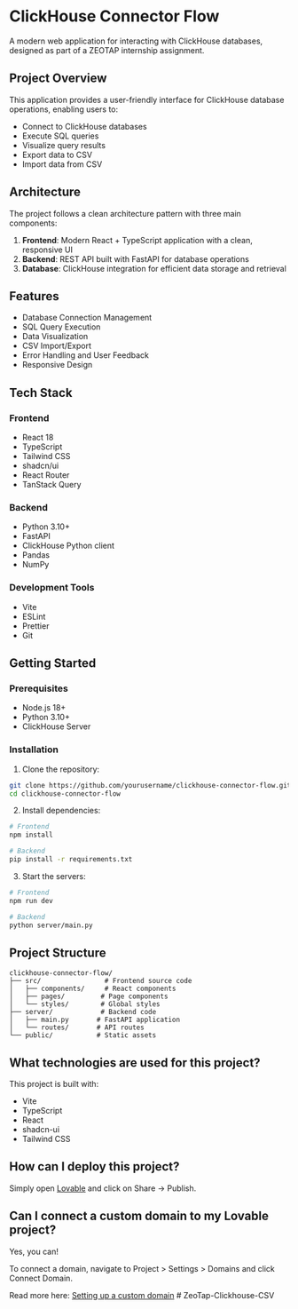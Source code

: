 # ClickHouse Connector Flow

A modern web application for interacting with ClickHouse databases, designed as part of a ZEOTAP internship assignment.

## Project Overview

This application provides a user-friendly interface for ClickHouse database operations, enabling users to:
- Connect to ClickHouse databases
- Execute SQL queries
- Visualize query results
- Export data to CSV
- Import data from CSV

## Architecture

The project follows a clean architecture pattern with three main components:

1. **Frontend**: Modern React + TypeScript application with a clean, responsive UI
2. **Backend**: REST API built with FastAPI for database operations
3. **Database**: ClickHouse integration for efficient data storage and retrieval

## Features

- Database Connection Management
- SQL Query Execution
- Data Visualization
- CSV Import/Export
- Error Handling and User Feedback
- Responsive Design

## Tech Stack

### Frontend
- React 18
- TypeScript
- Tailwind CSS
- shadcn/ui
- React Router
- TanStack Query

### Backend
- Python 3.10+
- FastAPI
- ClickHouse Python client
- Pandas
- NumPy

### Development Tools
- Vite
- ESLint
- Prettier
- Git

## Getting Started

### Prerequisites

- Node.js 18+
- Python 3.10+
- ClickHouse Server

### Installation

1. Clone the repository:
```bash
git clone https://github.com/yourusername/clickhouse-connector-flow.git
cd clickhouse-connector-flow
```

2. Install dependencies:
```bash
# Frontend
npm install

# Backend
pip install -r requirements.txt
```

3. Start the servers:
```bash
# Frontend
npm run dev

# Backend
python server/main.py
```

## Project Structure

```
clickhouse-connector-flow/
├── src/                # Frontend source code
│   ├── components/     # React components
│   ├── pages/         # Page components
│   └── styles/        # Global styles
├── server/            # Backend code
│   ├── main.py       # FastAPI application
│   └── routes/       # API routes
└── public/           # Static assets
```

## What technologies are used for this project?

This project is built with:

- Vite
- TypeScript
- React
- shadcn-ui
- Tailwind CSS

## How can I deploy this project?

Simply open [Lovable](https://lovable.dev/projects/1a984e44-0533-4c6f-93a2-d569e382feaa) and click on Share -> Publish.

## Can I connect a custom domain to my Lovable project?

Yes, you can!

To connect a domain, navigate to Project > Settings > Domains and click Connect Domain.

Read more here: [Setting up a custom domain](https://docs.lovable.dev/tips-tricks/custom-domain#step-by-step-guide)
#   Z e o T a p - C l i c k h o u s e - C S V  
 